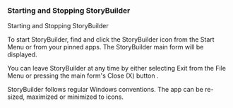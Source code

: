 ### Starting and Stopping StoryBuilder ###
Starting and Stopping StoryBuilder

To start StoryBuilder, find and click the StoryBuilder icon from the Start Menu or from your pinned apps. The StoryBuilder main form will be displayed.

You can leave StoryBuilder at any time by either selecting Exit from the File Menu or pressing the main form's Close (X) button . 

StoryBuilder follows regular Windows conventions.  The app can be re-sized, maximized or minimized to icons.  

